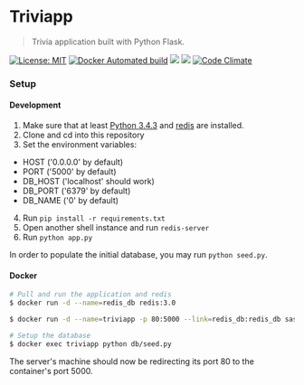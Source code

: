 # Triviapp

> Trivia application built with Python Flask.

[![License: MIT](https://img.shields.io/badge/License-MIT-blue.svg)](https://opensource.org/licenses/MIT)
[![Docker Automated build](https://img.shields.io/docker/automated/jrottenberg/ffmpeg.svg)](sasalatart/triviapp)
[![](https://images.microbadger.com/badges/version/sasalatart/triviapp.svg)](https://microbadger.com/images/sasalatart/triviapp)
[![](https://images.microbadger.com/badges/image/sasalatart/triviapp.svg)](https://microbadger.com/images/sasalatart/triviapp)
[![Code Climate](https://codeclimate.com/github/sasalatart/triviapp/badges/gpa.svg)](https://codeclimate.com/github/sasalatart/triviapp)

### Setup

#### Development

1. Make sure that at least [Python 3.4.3](https://www.python.org/downloads/) and [redis](http://redis.io/download) are installed.
2. Clone and cd into this repository
3. Set the environment variables:
  - HOST ('0.0.0.0' by default)
  - PORT ('5000' by default)
  - DB_HOST ('localhost' should work)
  - DB_PORT ('6379' by default)
  - DB_NAME ('0' by default)
4. Run `pip install -r requirements.txt`
5. Open another shell instance and run `redis-server`
6. Run `python app.py`

In order to populate the initial database, you may run `python seed.py`.

#### Docker

```sh
# Pull and run the application and redis
$ docker run -d --name=redis_db redis:3.0

$ docker run -d --name=triviapp -p 80:5000 --link=redis_db:redis_db sasalatart/triviapp

# Setup the database
$ docker exec triviapp python db/seed.py
```

The server's machine should now be redirecting its port 80 to the container's port 5000.
